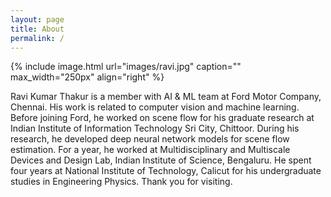 ```yaml
---
layout: page
title: About
permalink: /
---
```


{% include image.html url="images/ravi.jpg" caption="" max_width="250px" align="right" %}

Ravi Kumar Thakur is a member with AI & ML team at Ford Motor Company, Chennai. His work is related to computer vision and machine learning. Before joining Ford, he worked on scene flow for his graduate research at Indian Institute of Information Technology Sri City, Chittoor. During his research, he developed deep neural network models for scene flow estimation. For a year, he worked at Multidisciplinary and Multiscale Devices and Design Lab, Indian Institute of Science, Bengaluru. He spent four years at National Institute of Technology, Calicut for his undergraduate studies in Engineering Physics. Thank you for visiting.

<!-- 
## Contact

Rebel base <br />
[Yavin] <br />
Galaxy far far away<br />
Email: [chewy@rebel.com]


[Yavin]: https://en.wikipedia.org/wiki/Yavin
[chewy@rebel.com]: mailto:chewy@rebel.com
-->
